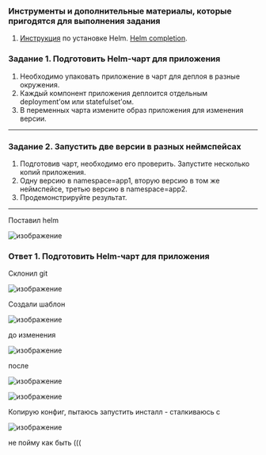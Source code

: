 ### Инструменты и дополнительные материалы, которые пригодятся для выполнения задания

1. [Инструкция](https://helm.sh/docs/intro/install/) по установке Helm. [Helm completion](https://helm.sh/docs/helm/helm_completion/).

### Задание 1. Подготовить Helm-чарт для приложения

1. Необходимо упаковать приложение в чарт для деплоя в разные окружения. 
2. Каждый компонент приложения деплоится отдельным deployment’ом или statefulset’ом.
3. В переменных чарта измените образ приложения для изменения версии.

------
### Задание 2. Запустить две версии в разных неймспейсах

1. Подготовив чарт, необходимо его проверить. Запуститe несколько копий приложения.
2. Одну версию в namespace=app1, вторую версию в том же неймспейсе, третью версию в namespace=app2.
3. Продемонстрируйте результат.


---
Поставил helm

![изображение](https://github.com/Vadim-Nazarov/netologi/assets/107613708/64426ebf-0e5e-4593-9d25-7197002d2d1f)

### Ответ 1. Подготовить Helm-чарт для приложения

Склонил git

![изображение](https://github.com/Vadim-Nazarov/netologi/assets/107613708/de1fac1a-79d4-4c7b-95ce-9eca086624f6)

Создали шаблон

![изображение](https://github.com/Vadim-Nazarov/netologi/assets/107613708/a9b14e25-4165-4895-9351-204dff517494)

до изменения 

![изображение](https://github.com/Vadim-Nazarov/netologi/assets/107613708/019f842a-cbc5-4f46-9304-e562b6d72128)

после 

![изображение](https://github.com/Vadim-Nazarov/netologi/assets/107613708/080da091-01fc-4efd-889c-bc2eb145448c)

![изображение](https://github.com/Vadim-Nazarov/netologi/assets/107613708/e260ed4c-04c9-4463-a419-bda2f0743f43)

Копирую конфиг, пытаюсь запустить инсталл - сталкиваюсь с 

![изображение](https://github.com/Vadim-Nazarov/netologi/assets/107613708/c93480b2-862c-4692-8bfb-cca72f30ff62)

не пойму как быть (((









